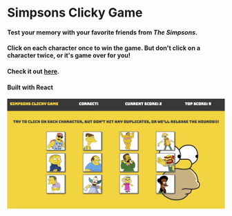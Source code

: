 # Simpsons Clicky Game

#### Test your memory with your favorite friends from *The Simpsons*.

#### Click on each character once to win the game. But don't click on a character twice, or it's game over for you!

#### Check it out [here](https://wllm-chndlr.github.io/clicky-game/).

#### Built with **React**

![screenshot](public/screenshot.png)